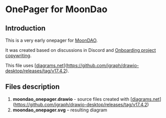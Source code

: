 # OnePager for MoonDao

## Introduction

This is a very early onepager for [MoonDAO](https://twitter.com/OfficialMoonDAO).

It was created based on discussions in Discord and [Onboarding project copywriting](https://docs.google.com/document/d/1-CFz5qIFkGV5eYsiRan5y49yKIS5MN0qeMBizcvfIA0/edit).

This file uses [[diagrams.net](drawio)](https://github.com/jgraph/drawio-desktop/releases/tag/v17.4.2).



## Files description

1. **moondao_onepager.drawio** - source files created with [[diagrams.net](drawio)](https://github.com/jgraph/drawio-desktop/releases/tag/v17.4.2)
2. **moondao_onepager.svg** – resulting diagram